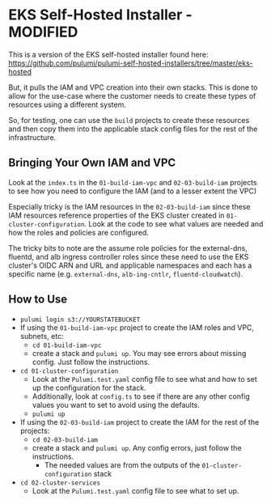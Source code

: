 # EKS Self-Hosted Installer - MODIFIED
This is a version of the EKS self-hosted installer found here: https://github.com/pulumi/pulumi-self-hosted-installers/tree/master/eks-hosted  

But, it pulls the IAM and VPC creation into their own stacks. This is done to allow for the use-case where the customer needs to create these types of resources using a different system.

So, for testing, one can use the `build` projects to create these resources and then copy them into the applicable stack config files for the rest of the infrastructure.

## Bringing Your Own IAM and VPC
Look at the `index.ts` in the `01-build-iam-vpc` and `02-03-build-iam` projects to see how you need to configure the IAM (and to a lesser extent the VPC)

Especially tricky is the IAM resources in the `02-03-build-iam` since these IAM resources reference properties of the EKS cluster created in `01-cluster-configuration`. 
Look at the code to see what values are needed and how the roles and policies are configured.

The tricky bits to note are the assume role policies for the external-dns, fluentd, and alb ingress controller roles since these need to use the
EKS cluster's OIDC ARN and URL and applicable namespaces and each has a specific name (e.g. `external-dns`, `alb-ing-cntlr`, `fluentd-cloudwatch`).

## How to Use

* `pulumi login s3://YOURSTATEBUCKET`
* If using the `01-build-iam-vpc` project to create the IAM roles and VPC, subnets, etc: 
  * `cd 01-build-iam-vpc`
  * create a stack and `pulumi up`. You may see errors about missing config. Just follow the instructions.
* `cd 01-cluster-configuration`
  * Look at the `Pulumi.test.yaml` config file to see what and how to set up the configuration for the stack.
  * Additionally, look at `config.ts` to see if there are any other config values you want to set to avoid using the defaults.
  * `pulumi up` 
* If using the `02-03-build-iam` project to create the IAM for the rest of the projects:
  * `cd 02-03-build-iam`
  * create a stack and `pulumi up`. Any config errors, just follow the instructions.
    * The needed values are from the outputs of the `01-cluster-configuration` stack
* `cd 02-cluster-services`
  * Look at the `Pulumi.test.yaml` config file to see what to set up.


